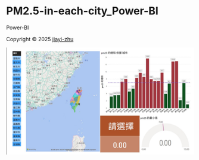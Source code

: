 # PM2.5-in-each-city_Power-BI
Power-BI

<p> Copyright © 2025 <a href="https://github.com/zhu7055">jiayi-zhu</a></p>

![PM25_in_each_city](/images/PM25_in_each_city.jpg)
